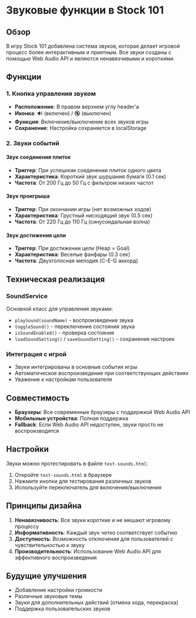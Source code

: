 # Звуковые функции в Stock 101

## Обзор

В игру Stock 101 добавлена система звуков, которая делает игровой процесс более интерактивным и приятным. Все звуки созданы с помощью Web Audio API и являются ненавязчивыми и короткими.

## Функции

### 1. Кнопка управления звуком

- **Расположение**: В правом верхнем углу header'а
- **Иконка**: 🔊 (включен) / 🔇 (выключен)
- **Функция**: Включение/выключение всех звуков игры
- **Сохранение**: Настройка сохраняется в localStorage

### 2. Звуки событий

#### Звук соединения плиток

- **Триггер**: При успешном соединении плиток одного цвета
- **Характеристика**: Короткий звук шуршания бумаги (0.1 сек)
- **Частота**: От 200 Гц до 50 Гц с фильтром низких частот

#### Звук проигрыша

- **Триггер**: При окончании игры (нет возможных ходов)
- **Характеристика**: Грустный нисходящий звук (0.5 сек)
- **Частота**: От 220 Гц до 110 Гц (синусоидальная волна)

#### Звук достижения цели

- **Триггер**: При достижении цели (Heap = Goal)
- **Характеристика**: Веселые фанфары (0.3 сек)
- **Частота**: Двухголосная мелодия (C-E-G аккорд)

## Техническая реализация

### SoundService

Основной класс для управления звуками:

- `playSound(soundName)` - воспроизведение звука
- `toggleSound()` - переключение состояния звука
- `isSoundEnabled()` - проверка состояния
- `loadSoundSetting()` / `saveSoundSetting()` - сохранение настроек

### Интеграция с игрой

- Звуки интегрированы в основные события игры
- Автоматическое воспроизведение при соответствующих действиях
- Уважение к настройкам пользователя

## Совместимость

- **Браузеры**: Все современные браузеры с поддержкой Web Audio API
- **Мобильные устройства**: Полная поддержка
- **Fallback**: Если Web Audio API недоступен, звуки просто не воспроизводятся

## Настройки

Звуки можно протестировать в файле `test-sounds.html`:

1. Откройте `test-sounds.html` в браузере
2. Нажмите кнопки для тестирования различных звуков
3. Используйте переключатель для включения/выключения

## Принципы дизайна

1. **Ненавязчивость**: Все звуки короткие и не мешают игровому процессу
2. **Информативность**: Каждый звук четко соответствует событию
3. **Доступность**: Возможность отключения для пользователей с чувствительностью к звуку
4. **Производительность**: Использование Web Audio API для эффективного воспроизведения

## Будущие улучшения

- Добавление настройки громкости
- Различные звуковые темы
- Звуки для дополнительных действий (отмена хода, перекраска)
- Поддержка пользовательских звуков
